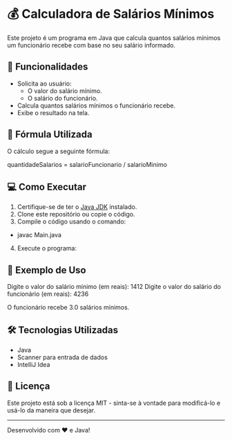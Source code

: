 # 💰 Calculadora de Salários Mínimos

Este projeto é um programa em Java que calcula quantos salários mínimos um funcionário recebe com base no seu salário informado.

## 🚀 Funcionalidades

- Solicita ao usuário:
  - O valor do salário mínimo.
  - O salário do funcionário.
- Calcula quantos salários mínimos o funcionário recebe.
- Exibe o resultado na tela.

## 📜 Fórmula Utilizada

O cálculo segue a seguinte fórmula:

quantidadeSalarios = salarioFuncionario / salarioMinimo


## 💻 Como Executar

1. Certifique-se de ter o [Java JDK](https://www.oracle.com/java/technologies/javase-downloads.html) instalado.
2. Clone este repositório ou copie o código.
3. Compile o código usando o comando:
- javac Main.java
4. Execute o programa:


## 📌 Exemplo de Uso

Digite o valor do salário mínimo (em reais): 1412 Digite o valor do salário do funcionário (em reais): 4236

O funcionário recebe 3.0 salários mínimos.


## 🛠 Tecnologias Utilizadas

- Java
- Scanner para entrada de dados
- IntelliJ Idea

## 📄 Licença

Este projeto está sob a licença MIT - sinta-se à vontade para modificá-lo e usá-lo da maneira que desejar.

---
Desenvolvido com ❤️ e Java!
